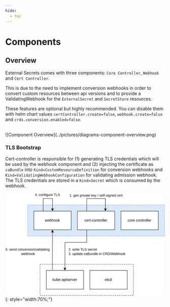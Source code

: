 ```yaml
---
hide:
  - toc
---
```


# Components

## Overview

External Secrets comes with three components: `Core Controller`, `Webhook` and `Cert Controller`.

This is due to the need to implement conversion webhooks in order to convert custom resources between api versions and
to provide a ValidatingWebhook for the `ExternalSecret` and `SecretStore` resources.

These features are optional but highly recommended. You can disable them with helm chart values `certController.create=false`, `webhook.create=false` and `crds.conversion.enabled=false`.

<br/>
![Component Overview](../pictures/diagrams-component-overview.png)

### TLS Bootstrap

Cert-controller is responsible for (1) generating TLS credentials which will be used by the webhook component and (2) injecting the certificate as `caBundle` into `Kind=CustomResourceDefinition` for conversion webhooks and `Kind=ValidatingWebhookConfiguration` for validating admission webhook. The TLS credentials are stored in a `Kind=Secret` which is consumed by the webhook.

![](../pictures/eso-threat-model-TLS%20Bootstrap.drawio.png){: style="width:70%;"}
